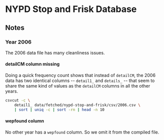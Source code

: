 # NYPD Stop and Frisk Database



## Notes


### Year 2006

The 2006 data file has many cleanliness issues.

#### detailCM column missing

Doing a quick frequency count shows that instead of `detailCM`, the 2006 data has two identical columns -- `detail1_` and `details_` -- that seem to share the same kind of values as the `detailCM` columns in all the other years.


```sh
csvcut -c \
    detail1_ data/fetched/nypd-stop-and-frisk/csv/2006.csv \
    | sort | uniq -c | sort -rn | head -n 10
```


#### wepfound column

No other year has a `wepfound` column. So we omit it from the compiled file.
